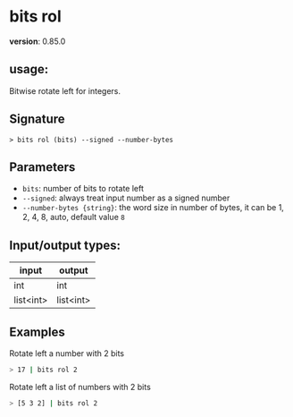 # bits rol

**version**: 0.85.0

## **usage**:

Bitwise rotate left for integers.

## Signature

`> bits rol (bits) --signed --number-bytes`

## Parameters

- `bits`: number of bits to rotate left
- `--signed`: always treat input number as a signed number
- `--number-bytes {string}`: the word size in number of bytes, it can be 1, 2, 4, 8, auto, default value `8`

## Input/output types:

| input       | output      |
| ----------- | ----------- |
| int         | int         |
| list\<int\> | list\<int\> |

## Examples

Rotate left a number with 2 bits

```bash
> 17 | bits rol 2
```

Rotate left a list of numbers with 2 bits

```bash
> [5 3 2] | bits rol 2
```
